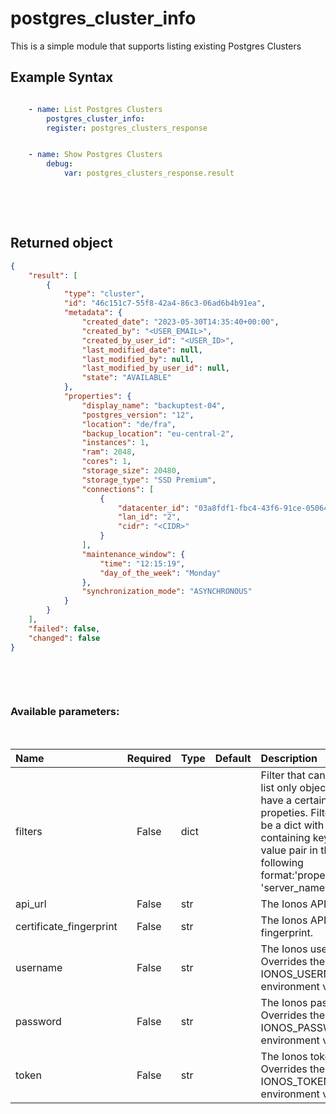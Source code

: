 # postgres_cluster_info

This is a simple module that supports listing existing Postgres Clusters

## Example Syntax


```yaml

    - name: List Postgres Clusters
        postgres_cluster_info:
        register: postgres_clusters_response


    - name: Show Postgres Clusters
        debug:
            var: postgres_clusters_response.result

```

&nbsp;

&nbsp;
## Returned object
```json
{
    "result": [
        {
            "type": "cluster",
            "id": "46c151c7-55f8-42a4-86c3-06ad6b4b91ea",
            "metadata": {
                "created_date": "2023-05-30T14:35:40+00:00",
                "created_by": "<USER_EMAIL>",
                "created_by_user_id": "<USER_ID>",
                "last_modified_date": null,
                "last_modified_by": null,
                "last_modified_by_user_id": null,
                "state": "AVAILABLE"
            },
            "properties": {
                "display_name": "backuptest-04",
                "postgres_version": "12",
                "location": "de/fra",
                "backup_location": "eu-central-2",
                "instances": 1,
                "ram": 2048,
                "cores": 1,
                "storage_size": 20480,
                "storage_type": "SSD Premium",
                "connections": [
                    {
                        "datacenter_id": "03a8fdf1-fbc4-43f6-91ce-0506444e17dd",
                        "lan_id": "2",
                        "cidr": "<CIDR>"
                    }
                ],
                "maintenance_window": {
                    "time": "12:15:19",
                    "day_of_the_week": "Monday"
                },
                "synchronization_mode": "ASYNCHRONOUS"
            }
        }
    ],
    "failed": false,
    "changed": false
}

```

&nbsp;

&nbsp;
### Available parameters:
&nbsp;

| Name | Required | Type | Default | Description |
| :--- | :---: | :--- | :--- | :--- |
| filters | False | dict |  | Filter that can be used to list only objects which have a certain set of propeties. Filters should be a dict with a key containing keys and value pair in the following format:'properties.name': 'server_name' |
| api_url | False | str |  | The Ionos API base URL. |
| certificate_fingerprint | False | str |  | The Ionos API certificate fingerprint. |
| username | False | str |  | The Ionos username. Overrides the IONOS_USERNAME environment variable. |
| password | False | str |  | The Ionos password. Overrides the IONOS_PASSWORD environment variable. |
| token | False | str |  | The Ionos token. Overrides the IONOS_TOKEN environment variable. |
